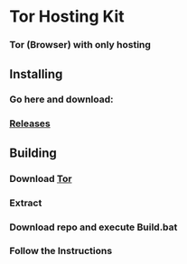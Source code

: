 # Tor Hosting Kit
### Tor (Browser) with only hosting
## Installing
### Go here and download:
### [Releases](https://github.com/Blue-Print-Company/Tor-Hosting-Kit/releases)
## Building
### Download [Tor](https://www.torproject.org/download/)
### Extract
### Download repo and execute Build.bat
### Follow the Instructions
